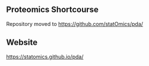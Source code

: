 Proteomics Shortcourse
----------------------
Repository moved to https://github.com/statOmics/pda/

Website
----------------
https://statomics.github.io/pda/
